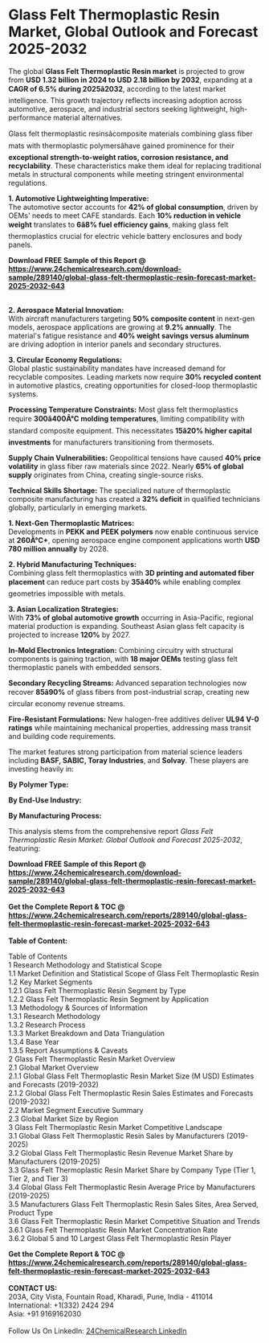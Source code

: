 <h1>Glass Felt Thermoplastic Resin Market, Global Outlook and Forecast 2025-2032</h1><p>The global <strong>Glass Felt Thermoplastic Resin market</strong> is projected to grow from <strong>USD 1.32 billion in 2024 to USD 2.18 billion by 2032</strong>, expanding at a <strong>CAGR of 6.5% during 2025â2032</strong>, according to the latest market intelligence. This growth trajectory reflects increasing adoption across automotive, aerospace, and industrial sectors seeking lightweight, high-performance material alternatives.</p><p>Glass felt thermoplastic resinsâcomposite materials combining glass fiber mats with thermoplastic polymersâhave gained prominence for their <strong>exceptional strength-to-weight ratios, corrosion resistance, and recyclability</strong>. These characteristics make them ideal for replacing traditional metals in structural components while meeting stringent environmental regulations.</p><p><strong>1. Automotive Lightweighting Imperative:</strong><br>
The automotive sector accounts for <strong>42% of global consumption</strong>, driven by OEMs' needs to meet CAFE standards. Each <strong>10% reduction in vehicle weight</strong> translates to <strong>6â8% fuel efficiency gains</strong>, making glass felt thermoplastics crucial for electric vehicle battery enclosures and body panels.</p><div><b>Download FREE Sample of this Report @ 
            <a href="https://www.24chemicalresearch.com/download-sample/289140/global-glass-felt-thermoplastic-resin-forecast-market-2025-2032-643">
            https://www.24chemicalresearch.com/download-sample/289140/global-glass-felt-thermoplastic-resin-forecast-market-2025-2032-643</a></b></div><br><p><strong>2. Aerospace Material Innovation:</strong><br>
With aircraft manufacturers targeting <strong>50% composite content</strong> in next-gen models, aerospace applications are growing at <strong>9.2% annually</strong>. The material's fatigue resistance and <strong>40% weight savings versus aluminum</strong> are driving adoption in interior panels and secondary structures.</p><p><strong>3. Circular Economy Regulations:</strong><br>
Global plastic sustainability mandates have increased demand for recyclable composites. Leading markets now require <strong>30% recycled content</strong> in automotive plastics, creating opportunities for closed-loop thermoplastic systems.</p><p><strong>Processing Temperature Constraints:</strong> Most glass felt thermoplastics require <strong>300â400Â°C molding temperatures</strong>, limiting compatibility with standard composite equipment. This necessitates <strong>15â20% higher capital investments</strong> for manufacturers transitioning from thermosets.</p><p><strong>Supply Chain Vulnerabilities:</strong> Geopolitical tensions have caused <strong>40% price volatility</strong> in glass fiber raw materials since 2022. Nearly <strong>65% of global supply</strong> originates from China, creating single-source risks.</p><p><strong>Technical Skills Shortage:</strong> The specialized nature of thermoplastic composite manufacturing has created a <strong>32% deficit</strong> in qualified technicians globally, particularly in emerging markets.</p><p><strong>1. Next-Gen Thermoplastic Matrices:</strong><br>
Developments in <strong>PEKK and PEEK polymers</strong> now enable continuous service at <strong>260Â°C+</strong>, opening aerospace engine component applications worth <strong>USD 780 million annually</strong> by 2028.</p><p><strong>2. Hybrid Manufacturing Techniques:</strong><br>
Combining glass felt thermoplastics with <strong>3D printing and automated fiber placement</strong> can reduce part costs by <strong>35â40%</strong> while enabling complex geometries impossible with metals.</p><p><strong>3. Asian Localization Strategies:</strong><br>
With <strong>73% of global automotive growth</strong> occurring in Asia-Pacific, regional material production is expanding. Southeast Asian glass felt capacity is projected to increase <strong>120%</strong> by 2027.</p><p><strong>In-Mold Electronics Integration:</strong> Combining circuitry with structural components is gaining traction, with <strong>18 major OEMs</strong> testing glass felt thermoplastic panels with embedded sensors.</p><p><strong>Secondary Recycling Streams:</strong> Advanced separation technologies now recover <strong>85â90%</strong> of glass fibers from post-industrial scrap, creating new circular economy revenue streams.</p><p><strong>Fire-Resistant Formulations:</strong> New halogen-free additives deliver <strong>UL94 V-0 ratings</strong> while maintaining mechanical properties, addressing mass transit and building code requirements.</p><p>The market features strong participation from material science leaders including <strong>BASF, SABIC, Toray Industries</strong>, and <strong>Solvay</strong>. These players are investing heavily in:</p><p><strong>By Polymer Type:</strong></p><p><strong>By End-Use Industry:</strong></p><p><strong>By Manufacturing Process:</strong></p><p>This analysis stems from the comprehensive report <em>Glass Felt Thermoplastic Resin Market: Global Outlook and Forecast 2025-2032</em>, featuring:
</p><div><b>Download FREE Sample of this Report @ 
            <a href="https://www.24chemicalresearch.com/download-sample/289140/global-glass-felt-thermoplastic-resin-forecast-market-2025-2032-643">
            https://www.24chemicalresearch.com/download-sample/289140/global-glass-felt-thermoplastic-resin-forecast-market-2025-2032-643</a></b></div><br><div><b>Get the Complete Report & TOC @ 
            <a href="https://www.24chemicalresearch.com/reports/289140/global-glass-felt-thermoplastic-resin-forecast-market-2025-2032-643">
            https://www.24chemicalresearch.com/reports/289140/global-glass-felt-thermoplastic-resin-forecast-market-2025-2032-643</a></b></div><br>
            <b>Table of Content:</b><p>Table of Contents<br />
1 Research Methodology and Statistical Scope<br />
1.1 Market Definition and Statistical Scope of Glass Felt Thermoplastic Resin<br />
1.2 Key Market Segments<br />
1.2.1 Glass Felt Thermoplastic Resin Segment by Type<br />
1.2.2 Glass Felt Thermoplastic Resin Segment by Application<br />
1.3 Methodology & Sources of Information<br />
1.3.1 Research Methodology<br />
1.3.2 Research Process<br />
1.3.3 Market Breakdown and Data Triangulation<br />
1.3.4 Base Year<br />
1.3.5 Report Assumptions & Caveats<br />
2 Glass Felt Thermoplastic Resin Market Overview<br />
2.1 Global Market Overview<br />
2.1.1 Global Glass Felt Thermoplastic Resin Market Size (M USD) Estimates and Forecasts (2019-2032)<br />
2.1.2 Global Glass Felt Thermoplastic Resin Sales Estimates and Forecasts (2019-2032)<br />
2.2 Market Segment Executive Summary<br />
2.3 Global Market Size by Region<br />
3 Glass Felt Thermoplastic Resin Market Competitive Landscape<br />
3.1 Global Glass Felt Thermoplastic Resin Sales by Manufacturers (2019-2025)<br />
3.2 Global Glass Felt Thermoplastic Resin Revenue Market Share by Manufacturers (2019-2025)<br />
3.3 Glass Felt Thermoplastic Resin Market Share by Company Type (Tier 1, Tier 2, and Tier 3)<br />
3.4 Global Glass Felt Thermoplastic Resin Average Price by Manufacturers (2019-2025)<br />
3.5 Manufacturers Glass Felt Thermoplastic Resin Sales Sites, Area Served, Product Type<br />
3.6 Glass Felt Thermoplastic Resin Market Competitive Situation and Trends<br />
3.6.1 Glass Felt Thermoplastic Resin Market Concentration Rate<br />
3.6.2 Global 5 and 10 Largest Glass Felt Thermoplastic Resin Player</p><div><b>Get the Complete Report & TOC @ 
            <a href="https://www.24chemicalresearch.com/reports/289140/global-glass-felt-thermoplastic-resin-forecast-market-2025-2032-643">
            https://www.24chemicalresearch.com/reports/289140/global-glass-felt-thermoplastic-resin-forecast-market-2025-2032-643</a></b></div><br><b>CONTACT US:</b><br>
            203A, City Vista, Fountain Road, Kharadi, Pune, India - 411014<br>
            International: +1(332) 2424 294<br>
            Asia: +91 9169162030 <br><br>
            Follow Us On LinkedIn: <a href="https://www.linkedin.com/company/24chemicalresearch/">24ChemicalResearch LinkedIn</a>